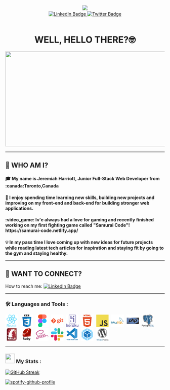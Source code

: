 <!--Below is the added animated gif with social media badges and profile counter-->

<div id="header" align="center"> 
  <img src="https://media.giphy.com/media/f3iwJFOVOwuy7K6FFw/giphy.gif" width="200"/>      
  
  <div id="badges">
  <a href="https://www.linkedin.com/in/jeremiah-harriott/">
    <img src="https://img.shields.io/badge/LinkedIn-blue?style=for-the-badge&logo=linkedin&logoColor=white" alt="LinkedIn Badge"/>
  </a>
  <a href="https://twitter.com/britishboy47">
    <img src="https://img.shields.io/badge/Twitter-purple?style=for-the-badge&logo=twitter&logoColor=white" alt="Twitter Badge"/>
  </a>
</div>
  
                                                                       
<img src="https://komarev.com/ghpvc/?username=britishninja47&style=flat-square&color=green" alt=""/>       
  
<h1> WELL, HELLO THERE?&#129299 </h1> 


  <img src="https://miro.medium.com/max/1400/1*Vq0sQ79QIZV6V1R-t7qtmw.gif" width="600" height="300"/>
</div>
  
---

<h2>&#129488 WHO AM I?</h2> 
  
<h4> &#127891 My name is Jeremiah Harriott, Junior Full-Stack Web Developer from :canada:Toronto,Canada </h4> 
<h4>  📖 I enjoy spending time learning new skills, building new projects and improving on my front-end and back-end for building stronger web applications.</h4> 
  <h4> :video_game: Iv'e always had a love for gaming and recently finished working on my first fighting game called "Samurai Code"! https://samurai-code.netlify.app/ </h4> 
  <h4> 💡 In my pass time I love coming up with new ideas for future projects while reading latest tech articles for inspiration and staying fit by going to the gym and staying healthy.  
  
---
  <h2> 📱 WANT TO CONNECT? </h2> 
  How to reach me: <a href="https://www.linkedin.com/in/jeremiah-harriott/">
    <img src="https://img.shields.io/badge/LinkedIn-blue?style=for-the-badge&logo=linkedin&logoColor=white" alt="LinkedIn Badge"/>
  </a>
  

---
                                                                               
### :hammer_and_wrench: Languages and Tools : 
<div>
  <img src="https://github.com/devicons/devicon/blob/master/icons/react/react-original-wordmark.svg" title="React" alt="React" width="40" height="40"/>&nbsp; 
  <img src="https://github.com/devicons/devicon/blob/master/icons/css3/css3-original-wordmark.svg" title="Css3" alt="Css3" width="40" 
       height="40"/>&nbsp;
  <img src="https://github.com/devicons/devicon/blob/master/icons/figma/figma-original.svg" title="Figma" alt="Figma" width="40" 
       height="40"/>&nbsp; 
  <img src="https://github.com/devicons/devicon/blob/master/icons/git/git-plain-wordmark.svg" title="Git" alt="Git" width="40" 
       height="40"/>&nbsp;
  <img src="https://github.com/devicons/devicon/blob/master/icons/heroku/heroku-original-wordmark.svg" title="Heroku" alt="Heroku" width="40" height="40"/>&nbsp;
  <img src="https://github.com/devicons/devicon/blob/master/icons/html5/html5-plain-wordmark.svg" title="Html" alt="Html" width="40" 
       height="40"/>&nbsp;
  <img src="https://github.com/devicons/devicon/blob/master/icons/javascript/javascript-original.svg" title="Javascript" alt="Javascript" width="40" height="40"/>&nbsp;
  <img src="https://github.com/devicons/devicon/blob/master/icons/mysql/mysql-original-wordmark.svg" title="Mysql" alt="Mysql" width="40" 
       height="40"/>&nbsp;
   <img src="https://github.com/devicons/devicon/blob/master/icons/php/php-original.svg" title="Php" alt="Php" width="40" 
       height="40"/>&nbsp;
   <img src="https://github.com/devicons/devicon/blob/master/icons/postgresql/postgresql-original-wordmark.svg" title="Postgresql" alt="Postgresql" width="40" height="40"/>&nbsp;
   <img src="https://github.com/devicons/devicon/blob/master/icons/rails/rails-original-wordmark.svg" title="Rails" alt="Rails" width="40" 
       height="40"/>&nbsp;
   <img src="https://github.com/devicons/devicon/blob/master/icons/ruby/ruby-original-wordmark.svg" title="Ruby" alt="Ruby" width="40" 
       height="40"/>&nbsp;
   <img src="https://github.com/devicons/devicon/blob/master/icons/sass/sass-original.svg" title="Sass" alt="Sass" width="40" 
       height="40"/>&nbsp;
   <img src="https://github.com/devicons/devicon/blob/master/icons/slack/slack-original.svg" title="Slack" alt="Slack" width="40" 
       height="40"/>&nbsp;
  <img src="https://github.com/devicons/devicon/blob/master/icons/vscode/vscode-original-wordmark.svg" title="VScode" alt="VScode" width="40" height="40"/>&nbsp;
  <img src="https://github.com/devicons/devicon/blob/master/icons/webpack/webpack-original.svg" title="Webpack" alt="Webpack" width="40" height="40"/>&nbsp;
  <img src="https://github.com/devicons/devicon/blob/master/icons/wordpress/wordpress-original.svg" title="WordPress" alt="WordPress" width="40" height="40"/>&nbsp;
  
---  
  ### <img src="https://media.giphy.com/media/mB0DmKFQdvFUMhpV1H/giphy.gif" width="30" height="30"/> My Stats :
  
  [![GitHub Streak](http://github-readme-streak-stats.herokuapp.com?user=britishninja47&theme=nightowl)](https://git.io/streak-stats) 
  
[![spotify-github-profile](https://spotify-github-profile.vercel.app/api/view?uid=harriott_47&cover_image=true&theme=default&show_offline=false&bar_color_cover=false&bar_color=389f34)](https://github.com/kittinan/spotify-github-profile)
  
  </div>
                                                                                                                                                    
